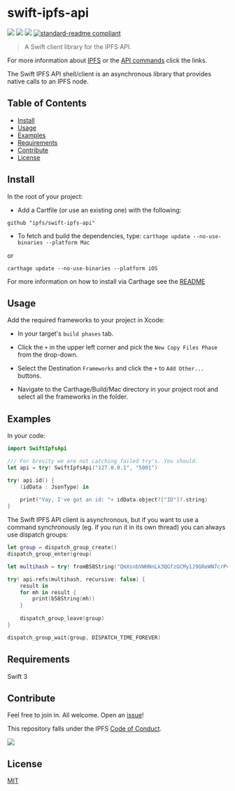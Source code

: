 # swift-ipfs-api

[![](https://img.shields.io/badge/made%20by-Protocol%20Labs-blue.svg?style=flat-square)](http://ipn.io)
[![](https://img.shields.io/badge/project-IPFS-blue.svg?style=flat-square)](http://ipfs.io/)
[![](https://img.shields.io/badge/freenode-%23ipfs-blue.svg?style=flat-square)](http://webchat.freenode.net/?channels=%23ipfs)
[![standard-readme compliant](https://img.shields.io/badge/standard--readme-OK-green.svg?style=flat-square)](https://github.com/RichardLitt/standard-readme)

> A Swift client library for the IPFS API.

For more information about [IPFS](http://ipfs.io) or the [API commands](http://ipfs.io/docs/commands) click the links.

The Swift IPFS API shell/client is an asynchronous library that provides native calls to an IPFS node.

## Table of Contents

- [Install](#install)
- [Usage](#usage)
- [Examples](#examples)
- [Requirements](#requirements)
- [Contribute](#contribute)
- [License](#license)

## Install

In the root of your project:

-  Add a Cartfile (or use an existing one) with the following:
```
github "ipfs/swift-ipfs-api"
```
- To fetch and build the dependencies, type:
```carthage update --no-use-binaries --platform Mac```

or

```carthage update --no-use-binaries --platform iOS```

For more information on how to install via Carthage see the [README](https://github.com/Carthage/Carthage#adding-frameworks-to-an-application)

## Usage

Add the required frameworks to your project in Xcode:

- In your target's `build phases` tab.

- Click the `+` in the upper left corner and pick the `New Copy Files Phase` from the drop-down.
- Select the Destination `Frameworks` and click the `+` to `Add Other...` buttons.
- Navigate to the Carthage/Build/Mac directory in your project root and select all the frameworks in the folder.

## Examples

In your code: 
```Swift
import SwiftIpfsApi

/// For brevity we are not catching failed try's. You should.
let api = try! SwiftIpfsApi("127.0.0.1", "5001") 

try! api.id() {
    (idData : JsonType) in
                    
    print("Yay, I've got an id: "+ idData.object?["ID"]?.string)
}
```

The Swift IPFS API client is asynchronous, but if you want to use a command synchronously (eg. if you run it in its own thread) you can always use dispatch groups:
```Swift
let group = dispatch_group_create()
dispatch_group_enter(group)

let multihash = try! fromB58String("QmXsnbVWHNnLk3QGfzGCMy1J9GReWN7crPvY1DKmFdyypK") 

try! api.refs(multihash, recursive: false) {
    result in
    for mh in result {
        print(b58String(mh))
    }
    
    dispatch_group_leave(group)
}

dispatch_group_wait(group, DISPATCH_TIME_FOREVER)
```

## Requirements
Swift 3

## Contribute

Feel free to join in. All welcome. Open an [issue](https://github.com/ipfs/swift-ipfs-api/issues)!

This repository falls under the IPFS [Code of Conduct](https://github.com/ipfs/community/blob/master/code-of-conduct.md).

[![](https://cdn.rawgit.com/jbenet/contribute-ipfs-gif/master/img/contribute.gif)](https://github.com/ipfs/community/blob/master/contributing.md)

## License

[MIT](LICENSE)
